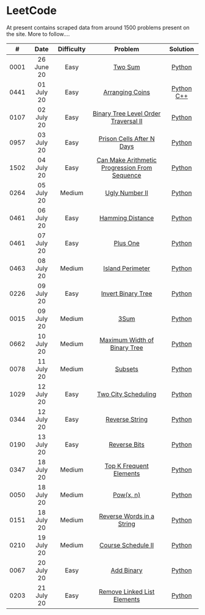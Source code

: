 # LeetCode

At present contains scraped data from around 1500 problems present on the site. More to follow....

|  #   |    Date    | Difficulty |                                                           Problem                                                            |                                   Solution                                   |
| :--: | :--------: | :--------: | :--------------------------------------------------------------------------------------------------------------------------: | :--------------------------------------------------------------------------: |
| 0001 | 26 June 20 |    Easy    |                                       [Two Sum](https://leetcode.com/problems/two-sum)                                       |                       [Python](Python/0001-two-sum.py)                       |
| 0441 | 01 July 20 |    Easy    |                               [Arranging Coins](https://leetcode.com/problems/arranging-coins)                               | [Python](Python/0441-arranging-coins.py) [C++](C++/0441-arranging-coins.cpp) |
| 0107 | 02 July 20 |    Easy    |          [Binary Tree Level Order Traversal II](https://leetcode.com/problems/binary-tree-level-order-traversal-ii)          |        [Python](Python/0107-binary-tree-level-order-traversal-ii.py)         |
| 0957 | 03 July 20 |    Easy    |                    [Prison Cells After N Days](https://leetcode.com//problems/prison-cells-after-n-days)                     |              [Python](Python/0957-prison-cells-after-n-days.py)              |
| 1502 | 04 July 20 |    Easy    | [Can Make Arithmetic Progression From Sequence](https://leetcode.com/problems/can-make-arithmetic-progression-from-sequence) |    [Python](Python/1502-can-make-arithmetic-progression-from-sequence.py)    |
| 0264 | 05 July 20 |   Medium   |                                [Ugly Number II](https://leetcode.com/problems/ugly-number-ii)                                |                   [Python](Python/0264-ugly-number-ii.py)                    |
| 0461 | 06 July 20 |    Easy    |                              [Hamming Distance](https://leetcode.com/problems/hamming-distance)                              |                  [Python](Python/0461-hamming-distance.py)                   |
| 0461 | 07 July 20 |    Easy    |                                      [Plus One](https://leetcode.com/problems/plus-one)                                      |                      [Python](Python/0066-plus-one.py)                       |
| 0463 | 08 July 20 |   Medium   |                              [Island Perimeter](https://leetcode.com/problems/island-perimeter)                              |                  [Python](Python/0463-island-perimeter.py)                   |
| 0226 | 09 July 20 |    Easy    |                            [Invert Binary Tree](https://leetcode.com/problems/invert-binary-tree)                            |                 [Python](Python/0226-invert-binary-tree.py)                  |
| 0015 | 09 July 20 |   Medium   |                                          [3Sum](https://leetcode.com/problems/3sum)                                          |                        [Python](Python/0015-3sum.py)                         |
| 0662 | 10 July 20 |   Medium   |                  [Maximum Width of Binary Tree](https://leetcode.com/problems/maximum-width-of-binary-tree)                  |            [Python](Python/0662-maximum-width-of-binary-tree.py)             |
| 0078 | 11 July 20 |   Medium   |                            [Subsets](https://leetcode.com/problems/maximum-width-of-binary-tree)                             |                      [Python](Python/0078-subssets.py)                       |
| 1029 | 12 July 20 |    Easy    |                          [Two City Scheduling](https://leetcode.com/problems/two-city-scheduling/)                           |                 [Python](Python/1029-two-city-scheduling.py)                 |
| 0344 | 12 July 20 |    Easy    |                               [Reverse String](https://leetcode.com/problems/reverse-string/)                                |                   [Python](Python/0344-reverse-string.py)                    |
| 0190 | 13 July 20 |    Easy    |                                  [Reverse Bits](https://leetcode.com/problems/reverse-bits)                                  |                    [Python](Python/0190-reverse-bits.py)                     |
| 0347 | 18 July 20 |   Medium   |                       [Top K Frequent Elements](https://leetcode.com/problems/top-k-frequent-elements)                       |               [Python](Python/0347-top-k-frequent-elements.py)               |
| 0050 | 18 July 20 |   Medium   |                                      [Pow(x, n)](https://leetcode.com/problems/powx-n/)                                      |                       [Python](Python/0050-powx-n.py)                        |
| 0151 | 18 July 20 |   Medium   |                    [Reverse Words in a String](https://leetcode.com/problems/reverse-words-in-a-string/)                     |              [Python](Python/0151-reverse-words-in-a-string.py)              |
| 0210 | 19 July 20 |   Medium   |                           [Course Schedule II](https://leetcode.com/problems/course-schedule-ii/)                            |                 [Python](Python/0210-course-schedule-ii.py)                  |
| 0067 | 20 July 20 |    Easy    |                                   [Add Binary](https://leetcode.com/problems/add-binary/)                                    |                     [Python](Python/0067-add-binary.py)                      |
| 0203 | 21 July 20 |    Easy    |                  [Remove Linked List Elements](https://leetcode.com/problems/remove-linked-list-elements/)                   |             [Python](Python/0203-remove-linked-list-elements.py)             |
